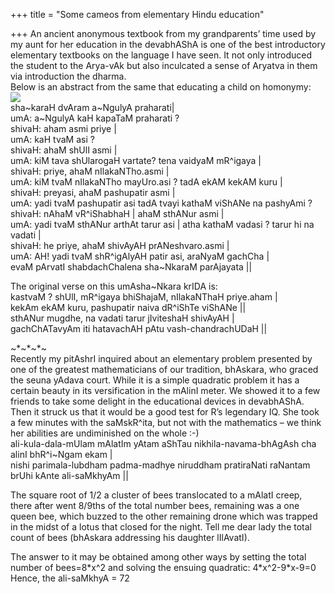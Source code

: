 +++
title = "Some cameos from elementary Hindu education"

+++
An ancient anonymous textbook from my grandparents’ time used by my aunt
for her education in the devabhAShA is one of the best introductory
elementary textbooks on the language I have seen. It not only introduced
the student to the Arya-vAk but also inculcated a sense of Aryatva in
them via introduction the dharma.  
Below is an abstract from the same that educating a child on homonymy:  
[![](https://lh3.googleusercontent.com/-qdt_hhlkxqg/Tf7srT1nw6I/AAAAAAAACIA/_fBlI-w2oEQ/s400/umAshaMkara.JPG)](https://picasaweb.google.com/lh/photo/aKfxOlS4rNsIFXaYJGdHCw?feat=embedwebsite)  
sha\~karaH dvAram a\~NgulyA praharati|  
umA: a\~NgulyA kaH kapaTaM praharati ?  
shivaH: aham asmi priye |  
umA: kaH tvaM asi ?  
shivaH: ahaM shUlI asmi |  
umA: kiM tava shUlarogaH vartate? tena vaidyaM mR^igaya |  
shivaH: priye, ahaM nIlakaNTho.asmi |  
umA: kiM tvaM nIlakaNTho mayUro.asi ? tadA ekAM kekAM kuru |  
shivaH: preyasi, ahaM pashupatir asmi |  
umA: yadi tvaM pashupatir asi tadA tvayi kathaM viShANe na pashyAmi ?  
shivaH: nAhaM vR^iShabhaH | ahaM sthANur asmi |  
umA: yadi tvaM sthANur arthAt tarur asi | atha kathaM vadasi ? tarur hi
na vadati |  
shivaH: he priye, ahaM shivAyAH prANeshvaro.asmi |  
umA: AH\! yadi tvaM shR^igAlyAH patir asi, araNyaM gachCha |  
evaM pArvatI shabdachChalena sha\~NkaraM parAjayata ||

The original verse on this umAsha\~Nkara krIDA is:  
kastvaM ? shUlI, mR^igaya bhiShajaM, nIlakaNThaH priye.aham |  
kekAm ekAM kuru, pashupatir naiva dR^iShTe viShANe ||  
sthANur mugdhe, na vadati tarur jIviteshaH shivAyAH |  
gachChATavyAm iti hatavachAH pAtu vash-chandrachUDaH ||

\~\*\~\*\~\*\~  
Recently my pitAshrI inquired about an elementary problem presented by
one of the greatest mathematicians of our tradition, bhAskara, who
graced the seuna yAdava court. While it is a simple quadratic problem it
has a certain beauty in its versification in the mAlinI meter. We showed
it to a few friends to take some delight in the educational devices in
devabhAShA. Then it struck us that it would be a good test for R’s
legendary IQ. She took a few minutes with the saMskR^ita, but not with
the mathematics – we think her abilities are undiminished on the whole
:-)  
ali-kula-dala-mUlam mAlatIm yAtam aShTau nikhila-navama-bhAgAsh cha
alinI bhR^i\~Ngam ekam |  
nishi parimala-lubdham padma-madhye niruddham pratiraNati raNantam brUhi
kAnte ali-saMkhyAm ||

The square root of 1/2 a cluster of bees translocated to a mAlatI creep,
there after went 8/9ths of the total number bees, remaining was a one
queen bee, which buzzed to the other remaining drone which was trapped
in the midst of a lotus that closed for the night. Tell me dear lady the
total count of bees (bhAskara addressing his daughter lIlAvatI).

The answer to it may be obtained among other ways by setting the total
number of bees=8\*x^2 and solving the ensuing quadratic:
4\*x^2-9\*x-9=0  
Hence, the ali-saMkhyA = 72
